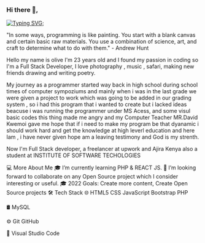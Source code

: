 ### Hi there 👋, 
[![Typing SVG](https://readme-typing-svg.demolab.com/?lines=OLIVE+BISHOP;IS+A;FullSTACK+SOFTWARE+DEVELOPER;WEB+DEVELOPER;INNOVATOR)](https://git.io/typing-svg);

"In some ways, programming is like painting. You start with a blank canvas and certain basic raw materials. You use a combination of science, art, and craft to determine what to do with them." - Andrew Hunt

Hello my name is olive I'm 23 years old and I found my passion in coding so I'm a Full Stack Developer, 
I love photography , music , safari,  making new friends drawing and writing poetry.

My journey as a programmer started way back in high school during school times of computer sympoziums and mainly when i was in the last grade we were given a project to work which was going to be added in our grading system , so i had this program that i wanted to create but i lacked ideas beacuse i was running the programmer under MS Acess, and some visul basic codes this thing made me angry and my Computer Teacher MR.David Kwemoi gave me hope that if i need to make my program be that dyanamic i should work hard and get the knowledge at high leverl education and here Iam , i have never given hope am a leaving testimony and God is my strenth.

Now I'm Full Stack developer, a freelancer at upwork and Ajira Kenya also a student at INSTITUTE OF SOFTWARE TECHOLOGIES 

💻   More About Me
🎓   I’m currently learning PHP & REACT JS.
👯   I’m looking forward to collaborate on any Open Source project which I consider interesting or useful.
🎓   2022 Goals: Create more content, Create Open Source projects
🛠  Tech Stack
🌐   HTML5 CSS JavaScript Bootstrap PHP 

🛢   MySQL 

⚙️   Git GitHub

🔧   Visual Studio Code
